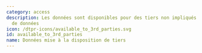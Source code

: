 ```yaml
---
category: access
description: Les données sont disponibles pour des tiers non impliqués dans l'activité
  de données
icon: /dtpr-icons/available_to_3rd_parties.svg
id: available_to_3rd_parties
name: Données mise à la disposition de tiers
---
```

